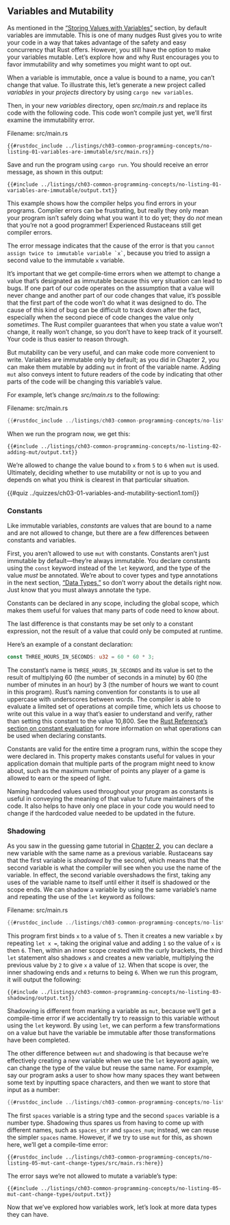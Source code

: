 ## Variables and Mutability

As mentioned in the [“Storing Values with
Variables”][storing-values-with-variables]<!-- ignore --> section, by default
variables are immutable. This is one of many nudges Rust gives you to write
your code in a way that takes advantage of the safety and easy concurrency that
Rust offers. However, you still have the option to make your variables mutable.
Let’s explore how and why Rust encourages you to favor immutability and why
sometimes you might want to opt out.

When a variable is immutable, once a value is bound to a name, you can’t change
that value. To illustrate this, let’s generate a new project called *variables*
in your *projects* directory by using `cargo new variables`.

Then, in your new *variables* directory, open *src/main.rs* and replace its
code with the following code. This code won’t compile just yet, we’ll first
examine the immutability error.

<span class="filename">Filename: src/main.rs</span>

```rust,ignore,does_not_compile
{{#rustdoc_include ../listings/ch03-common-programming-concepts/no-listing-01-variables-are-immutable/src/main.rs}}
```

Save and run the program using `cargo run`. You should receive an error
message, as shown in this output:

```console
{{#include ../listings/ch03-common-programming-concepts/no-listing-01-variables-are-immutable/output.txt}}
```

This example shows how the compiler helps you find errors in your programs.
Compiler errors can be frustrating, but really they only mean your program
isn’t safely doing what you want it to do yet; they do *not* mean that you’re
not a good programmer! Experienced Rustaceans still get compiler errors.

The error message indicates that the cause of the error is that you `` cannot
assign twice to immutable variable `x` ``, because you tried to assign a second
value to the immutable `x` variable.

It’s important that we get compile-time errors when we attempt to change a
value that’s designated as immutable because this very situation can lead to
bugs. If one part of our code operates on the assumption that a value will
never change and another part of our code changes that value, it’s possible
that the first part of the code won’t do what it was designed to do. The cause
of this kind of bug can be difficult to track down after the fact, especially
when the second piece of code changes the value only *sometimes*. The Rust
compiler guarantees that when you state a value won’t change, it really won’t
change, so you don’t have to keep track of it yourself. Your code is thus
easier to reason through.

But mutability can be very useful, and can make code more convenient to write.
Variables are immutable only by default; as you did in Chapter 2, you can make
them mutable by adding `mut` in front of the variable name. Adding `mut` also
conveys intent to future readers of the code by indicating that other parts of
the code will be changing this variable’s value.

For example, let’s change *src/main.rs* to the following:

<span class="filename">Filename: src/main.rs</span>

```rust
{{#rustdoc_include ../listings/ch03-common-programming-concepts/no-listing-02-adding-mut/src/main.rs}}
```

When we run the program now, we get this:

```console
{{#include ../listings/ch03-common-programming-concepts/no-listing-02-adding-mut/output.txt}}
```

We’re allowed to change the value bound to `x` from `5` to `6` when `mut`
is used. Ultimately, deciding whether to use mutability or not is up to you and
depends on what you think is clearest in that particular situation.

{{#quiz ../quizzes/ch03-01-variables-and-mutability-section1.toml}}

### Constants

Like immutable variables, *constants* are values that are bound to a name and
are not allowed to change, but there are a few differences between constants
and variables.

First, you aren’t allowed to use `mut` with constants. Constants aren’t just
immutable by default—they’re always immutable. You declare constants using the
`const` keyword instead of the `let` keyword, and the type of the value *must*
be annotated. We’re about to cover types and type annotations in the next
section, [“Data Types,”][data-types]<!-- ignore --> so don’t worry about the
details right now. Just know that you must always annotate the type.

Constants can be declared in any scope, including the global scope, which makes
them useful for values that many parts of code need to know about.

The last difference is that constants may be set only to a constant expression,
not the result of a value that could only be computed at runtime.

Here’s an example of a constant declaration:

```rust
const THREE_HOURS_IN_SECONDS: u32 = 60 * 60 * 3;
```

The constant’s name is `THREE_HOURS_IN_SECONDS` and its value is set to the
result of multiplying 60 (the number of seconds in a minute) by 60 (the number
of minutes in an hour) by 3 (the number of hours we want to count in this
program). Rust’s naming convention for constants is to use all uppercase with
underscores between words. The compiler is able to evaluate a limited set of
operations at compile time, which lets us choose to write out this value in a
way that’s easier to understand and verify, rather than setting this constant
to the value 10,800. See the [Rust Reference’s section on constant
evaluation][const-eval] for more information on what operations can be used
when declaring constants.

Constants are valid for the entire time a program runs, within the scope they
were declared in. This property makes constants useful for values in your
application domain that multiple parts of the program might need to know about,
such as the maximum number of points any player of a game is allowed to earn or
the speed of light.

Naming hardcoded values used throughout your program as constants is useful in
conveying the meaning of that value to future maintainers of the code. It also
helps to have only one place in your code you would need to change if the
hardcoded value needed to be updated in the future.

### Shadowing

As you saw in the guessing game tutorial in [Chapter
2][comparing-the-guess-to-the-secret-number]<!-- ignore -->, you can declare a
new variable with the same name as a previous variable. Rustaceans say that the
first variable is *shadowed* by the second, which means that the second
variable is what the compiler will see when you use the name of the variable.
In effect, the second variable overshadows the first, taking any uses of the
variable name to itself until either it itself is shadowed or the scope ends.
We can shadow a variable by using the same variable’s name and repeating the
use of the `let` keyword as follows:

<span class="filename">Filename: src/main.rs</span>

```rust
{{#rustdoc_include ../listings/ch03-common-programming-concepts/no-listing-03-shadowing/src/main.rs}}
```

This program first binds `x` to a value of `5`. Then it creates a new variable
`x` by repeating `let x =`, taking the original value and adding `1` so the
value of `x` is then `6`. Then, within an inner scope created with the curly
brackets, the third `let` statement also shadows `x` and creates a new
variable, multiplying the previous value by `2` to give `x` a value of `12`.
When that scope is over, the inner shadowing ends and `x` returns to being `6`.
When we run this program, it will output the following:

```console
{{#include ../listings/ch03-common-programming-concepts/no-listing-03-shadowing/output.txt}}
```

Shadowing is different from marking a variable as `mut`, because we’ll get a
compile-time error if we accidentally try to reassign to this variable without
using the `let` keyword. By using `let`, we can perform a few transformations
on a value but have the variable be immutable after those transformations have
been completed.

The other difference between `mut` and shadowing is that because we’re
effectively creating a new variable when we use the `let` keyword again, we can
change the type of the value but reuse the same name. For example, say our
program asks a user to show how many spaces they want between some text by
inputting space characters, and then we want to store that input as a number:

```rust
{{#rustdoc_include ../listings/ch03-common-programming-concepts/no-listing-04-shadowing-can-change-types/src/main.rs:here}}
```

The first `spaces` variable is a string type and the second `spaces` variable
is a number type. Shadowing thus spares us from having to come up with
different names, such as `spaces_str` and `spaces_num`; instead, we can reuse
the simpler `spaces` name. However, if we try to use `mut` for this, as shown
here, we’ll get a compile-time error:

```rust,ignore,does_not_compile
{{#rustdoc_include ../listings/ch03-common-programming-concepts/no-listing-05-mut-cant-change-types/src/main.rs:here}}
```

The error says we’re not allowed to mutate a variable’s type:

```console
{{#include ../listings/ch03-common-programming-concepts/no-listing-05-mut-cant-change-types/output.txt}}
```

Now that we’ve explored how variables work, let’s look at more data types they
can have.

[comparing-the-guess-to-the-secret-number]:
ch02-00-guessing-game-tutorial.html#comparing-the-guess-to-the-secret-number
[data-types]: ch03-02-data-types.html#data-types
[storing-values-with-variables]: ch02-00-guessing-game-tutorial.html#storing-values-with-variables
[const-eval]: ../reference/const_eval.html
